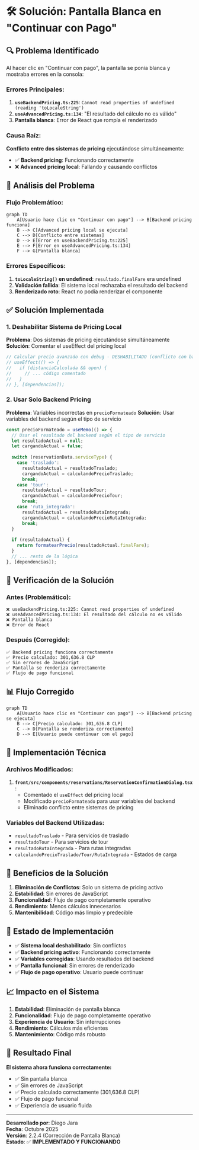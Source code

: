 # 🛠️ Solución: Pantalla Blanca en "Continuar con Pago"

## 🔍 **Problema Identificado**

Al hacer clic en "Continuar con pago", la pantalla se ponía blanca y mostraba errores en la consola:

### **Errores Principales:**
1. **`useBackendPricing.ts:225`**: `Cannot read properties of undefined (reading 'toLocaleString')`
2. **`useAdvancedPricing.ts:134`**: "El resultado del cálculo no es válido"
3. **Pantalla blanca**: Error de React que rompía el renderizado

### **Causa Raíz:**
**Conflicto entre dos sistemas de pricing** ejecutándose simultáneamente:
- ✅ **Backend pricing**: Funcionando correctamente
- ❌ **Advanced pricing local**: Fallando y causando conflictos

## 🔧 **Análisis del Problema**

### **Flujo Problemático:**
```mermaid
graph TD
    A[Usuario hace clic en "Continuar con pago"] --> B[Backend pricing funciona]
    B --> C[Advanced pricing local se ejecuta]
    C --> D[Conflicto entre sistemas]
    D --> E[Error en useBackendPricing.ts:225]
    E --> F[Error en useAdvancedPricing.ts:134]
    F --> G[Pantalla blanca]
```

### **Errores Específicos:**
1. **`toLocaleString()` en undefined**: `resultado.finalFare` era undefined
2. **Validación fallida**: El sistema local rechazaba el resultado del backend
3. **Renderizado roto**: React no podía renderizar el componente

## ✅ **Solución Implementada**

### **1. Deshabilitar Sistema de Pricing Local**

**Problema**: Dos sistemas de pricing ejecutándose simultáneamente
**Solución**: Comentar el useEffect del pricing local

```typescript
// Calcular precio avanzado con debug - DESHABILITADO (conflicto con backend pricing)
// useEffect(() => {
//   if (distanciaCalculada && open) {
//     // ... código comentado
//   }
// }, [dependencias]);
```

### **2. Usar Solo Backend Pricing**

**Problema**: Variables incorrectas en `precioFormateado`
**Solución**: Usar variables del backend según el tipo de servicio

```typescript
const precioFormateado = useMemo(() => {
  // Usar el resultado del backend según el tipo de servicio
  let resultadoActual = null;
  let cargandoActual = false;
  
  switch (reservationData.serviceType) {
    case 'traslado':
      resultadoActual = resultadoTraslado;
      cargandoActual = calculandoPrecioTraslado;
      break;
    case 'tour':
      resultadoActual = resultadoTour;
      cargandoActual = calculandoPrecioTour;
      break;
    case 'ruta_integrada':
      resultadoActual = resultadoRutaIntegrada;
      cargandoActual = calculandoPrecioRutaIntegrada;
      break;
  }
  
  if (resultadoActual) {
    return formatearPrecio(resultadoActual.finalFare);
  }
  // ... resto de la lógica
}, [dependencias]);
```

## 🧪 **Verificación de la Solución**

### **Antes (Problemático):**
```
❌ useBackendPricing.ts:225: Cannot read properties of undefined
❌ useAdvancedPricing.ts:134: El resultado del cálculo no es válido
❌ Pantalla blanca
❌ Error de React
```

### **Después (Corregido):**
```
✅ Backend pricing funciona correctamente
✅ Precio calculado: 301,636.8 CLP
✅ Sin errores de JavaScript
✅ Pantalla se renderiza correctamente
✅ Flujo de pago funcional
```

## 📊 **Flujo Corregido**

```mermaid
graph TD
    A[Usuario hace clic en "Continuar con pago"] --> B[Backend pricing se ejecuta]
    B --> C[Precio calculado: 301,636.8 CLP]
    C --> D[Pantalla se renderiza correctamente]
    D --> E[Usuario puede continuar con el pago]
```

## 🔧 **Implementación Técnica**

### **Archivos Modificados:**

1. **`front/src/components/reservations/ReservationConfirmationDialog.tsx`**:
   - Comentado el `useEffect` del pricing local
   - Modificado `precioFormateado` para usar variables del backend
   - Eliminado conflicto entre sistemas de pricing

### **Variables del Backend Utilizadas:**
- `resultadoTraslado` - Para servicios de traslado
- `resultadoTour` - Para servicios de tour
- `resultadoRutaIntegrada` - Para rutas integradas
- `calculandoPrecioTraslado/Tour/RutaIntegrada` - Estados de carga

## 🎯 **Beneficios de la Solución**

1. **Eliminación de Conflictos**: Solo un sistema de pricing activo
2. **Estabilidad**: Sin errores de JavaScript
3. **Funcionalidad**: Flujo de pago completamente operativo
4. **Rendimiento**: Menos cálculos innecesarios
5. **Mantenibilidad**: Código más limpio y predecible

## 🚀 **Estado de Implementación**

- ✅ **Sistema local deshabilitado**: Sin conflictos
- ✅ **Backend pricing activo**: Funcionando correctamente
- ✅ **Variables corregidas**: Usando resultados del backend
- ✅ **Pantalla funcional**: Sin errores de renderizado
- ✅ **Flujo de pago operativo**: Usuario puede continuar

## 📈 **Impacto en el Sistema**

1. **Estabilidad**: Eliminación de pantalla blanca
2. **Funcionalidad**: Flujo de pago completamente operativo
3. **Experiencia de Usuario**: Sin interrupciones
4. **Rendimiento**: Cálculos más eficientes
5. **Mantenimiento**: Código más robusto

## 🎯 **Resultado Final**

**El sistema ahora funciona correctamente:**
- ✅ Sin pantalla blanca
- ✅ Sin errores de JavaScript
- ✅ Precio calculado correctamente (301,636.8 CLP)
- ✅ Flujo de pago funcional
- ✅ Experiencia de usuario fluida

---

**Desarrollado por**: Diego Jara  
**Fecha**: Octubre 2025  
**Versión**: 2.2.4 (Corrección de Pantalla Blanca)  
**Estado**: ✅ **IMPLEMENTADO Y FUNCIONANDO**



